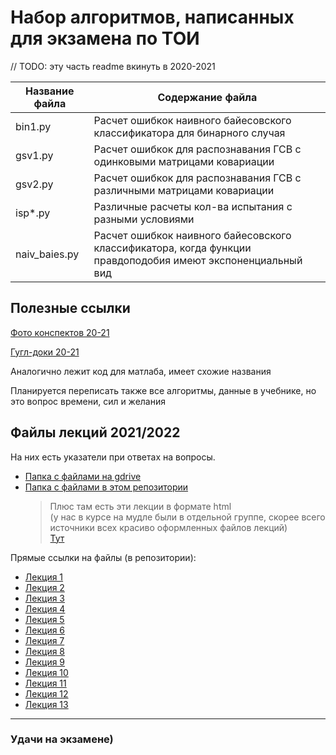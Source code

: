 # Набор алгоритмов, написанных для экзамена по ТОИ

// TODO: эту часть readme вкинуть в 2020-2021

Название файла  | Содержание файла
----------------|----------------------
bin1.py         | Расчет ошибкок наивного байесовского классификатора для бинарного случая
gsv1.py         | Расчет ошибкок для распознавания ГСВ с одинковыми матрицами ковариации
gsv2.py         | Расчет ошибкок для распознавания ГСВ с различными матрицами ковариации
isp*.py         | Различные расчеты кол-ва испытания с разными условиями
naiv_baies.py   | Расчет ошибкок наивного байесовского классификатора, когда функции правдоподобия имеют экспоненциальный вид

## Полезные ссылки

[Фото конспектов 20-21](https://drive.google.com/drive/u/1/folders/1MECD9fwBNQOd4RBfq2zpWCT2B-zwNtE3)

[Гугл-доки 20-21](https://drive.google.com/drive/folders/1K7roIWl6hbT_joNYRmzVOfr1X-070imZ)

Аналогично лежит код для матлаба, имеет схожие названия

Планируется переписать также все алгоритмы, данные в учебнике, но это вопрос времени, сил и желания

## Файлы лекций 2021/2022

На них есть указатели при ответах на вопросы.

* [Папка с файлами на gdrive](https://drive.google.com/drive/folders/1ff2OqMCOGJh1EKiN1uDRwmFFmIuZXpZv?usp=sharing) 
* [Папка с файлами в этом репозитории](2021-2022/задание%201,%20теория/лекции%20с%20мудла/)  
    > Плюс там есть эти лекции в формате html  
        (у нас в курсе на мудле были в отдельной группе, скорее всего источники всех красиво оформленных файлов лекций)  
    [Тут](2021-2022/задание%201,%20теория/лекции%20с%20мудла/html/)

Прямые ссылки на файлы (в репозитории):

* [Лекция 1](2021-2022/лекции%20с%20мудла/v1(с%202020%20года).pdf)
* [Лекция 2](2021-2022/лекции%20с%20мудла/v2.pdf)
* [Лекция 3](2021-2022/лекции%20с%20мудла/v3.pdf)
* [Лекция 4](2021-2022/лекции%20с%20мудла/v4.pdf)
* [Лекция 5](2021-2022/лекции%20с%20мудла/v5.pdf)
* [Лекция 6](2021-2022/лекции%20с%20мудла/v6.pdf)
* [Лекция 7](2021-2022/лекции%20с%20мудла/v7.pdf)
* [Лекция 8](2021-2022/лекции%20с%20мудла/v8.pdf)
* [Лекция 9](2021-2022/лекции%20с%20мудла/v9.pdf)
* [Лекция 10](2021-2022/лекции%20с%20мудла/v10.pdf)
* [Лекция 11](2021-2022/лекции%20с%20мудла/v11.pdf)
* [Лекция 12](2021-2022/лекции%20с%20мудла/v12.pdf)
* [Лекция 13](2021-2022/лекции%20с%20мудла/v13.pdf)

___

### Удачи на экзамене)
